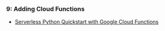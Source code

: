 ### 9: Adding Cloud Functions

- [Serverless Python Quickstart with Google Cloud Functions](https://dev.to/googlecloud/serverless-python-quickstart-with-google-cloud-functions-19bb)
